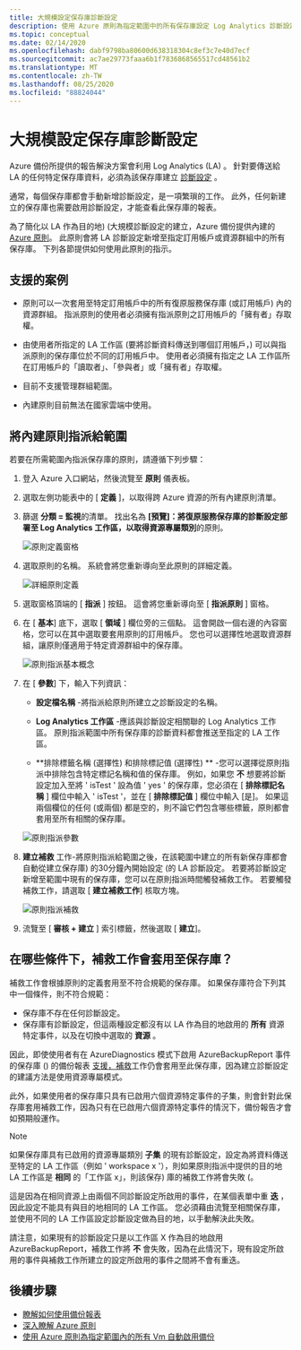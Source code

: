 ```yaml
---
title: 大規模設定保存庫診斷設定
description: 使用 Azure 原則為指定範圍中的所有保存庫設定 Log Analytics 診斷設定
ms.topic: conceptual
ms.date: 02/14/2020
ms.openlocfilehash: dabf9798ba80600d638318304c8ef3c7e40d7ecf
ms.sourcegitcommit: ac7ae29773faaa6b1f7836868565517cd48561b2
ms.translationtype: MT
ms.contentlocale: zh-TW
ms.lasthandoff: 08/25/2020
ms.locfileid: "88824044"
---
```

# <a name="configure-vault-diagnostics-settings-at-scale"></a>大規模設定保存庫診斷設定

Azure 備份所提供的報告解決方案會利用 Log Analytics (LA) 。 針對要傳送給 LA 的任何特定保存庫資料，必須為該保存庫建立 [診斷設定](./backup-azure-diagnostic-events.md) 。

通常，每個保存庫都會手動新增診斷設定，是一項繁瑣的工作。 此外，任何新建立的保存庫也需要啟用診斷設定，才能查看此保存庫的報表。

為了簡化以 LA 作為目的地)  (大規模診斷設定的建立，Azure 備份提供內建的 [Azure 原則](../governance/policy/index.yml)。 此原則會將 LA 診斷設定新增至指定訂用帳戶或資源群組中的所有保存庫。 下列各節提供如何使用此原則的指示。

## <a name="supported-scenarios"></a>支援的案例

* 原則可以一次套用至特定訂用帳戶中的所有復原服務保存庫 (或訂用帳戶) 內的資源群組。 指派原則的使用者必須擁有指派原則之訂用帳戶的「擁有者」存取權。

* 由使用者所指定的 LA 工作區 (要將診斷資料傳送到哪個訂用帳戶，) 可以與指派原則的保存庫位於不同的訂用帳戶中。 使用者必須擁有指定之 LA 工作區所在訂用帳戶的「讀取者」、「參與者」或「擁有者」存取權。

* 目前不支援管理群組範圍。

* 內建原則目前無法在國家雲端中使用。

## <a name="assigning-the-built-in-policy-to-a-scope"></a>將內建原則指派給範圍

若要在所需範圍內指派保存庫的原則，請遵循下列步驟：

1. 登入 Azure 入口網站，然後流覽至 **原則** 儀表板。
2. 選取左側功能表中的 [ **定義** ]，以取得跨 Azure 資源的所有內建原則清單。
3. 篩選 **分類 = 監視**的清單。 找出名為 **[預覽]：將復原服務保存庫的診斷設定部署至 Log Analytics 工作區，以取得資源專屬類別**的原則。

    ![原則定義窗格](./media/backup-azure-policy-configure-diagnostics/policy-definition-blade.png)

4. 選取原則的名稱。 系統會將您重新導向至此原則的詳細定義。

    ![詳細原則定義](./media/backup-azure-policy-configure-diagnostics/detailed-policy-definition.png)

5. 選取窗格頂端的 [ **指派** ] 按鈕。 這會將您重新導向至 [ **指派原則** ] 窗格。

6. 在 [ **基本**] 底下，選取 [ **領域** ] 欄位旁的三個點。 這會開啟一個右邊的內容窗格，您可以在其中選取要套用原則的訂用帳戶。 您也可以選擇性地選取資源群組，讓原則僅適用于特定資源群組中的保存庫。

    ![原則指派基本概念](./media/backup-azure-policy-configure-diagnostics/policy-assignment-basics.png)

7. 在 [ **參數**] 下，輸入下列資訊：

    * **設定檔名稱** -將指派給原則所建立之診斷設定的名稱。
    * **Log Analytics 工作區** -應該與診斷設定相關聯的 Log Analytics 工作區。 原則指派範圍中所有保存庫的診斷資料都會推送至指定的 LA 工作區。

    * **排除標籤名稱 (選擇性) 和排除標記值 (選擇性) ** -您可以選擇從原則指派中排除包含特定標記名稱和值的保存庫。 例如，如果您 **不** 想要將診斷設定加入至將 ' isTest ' 設為值 ' yes ' 的保存庫，您必須在 [ **排除標記名稱** ] 欄位中輸入 ' isTest '，並在 [ **排除標記值** ] 欄位中輸入 [是]。 如果這兩個欄位的任何 (或兩個) 都是空的，則不論它們包含哪些標籤，原則都會套用至所有相關的保存庫。

    ![原則指派參數](./media/backup-azure-policy-configure-diagnostics/policy-assignment-parameters.png)

8. **建立補救** 工作-將原則指派給範圍之後，在該範圍中建立的所有新保存庫都會自動從建立保存庫) 的30分鐘內開始設定 (的 LA 診斷設定。 若要將診斷設定新增至範圍中現有的保存庫，您可以在原則指派時間觸發補救工作。 若要觸發補救工作，請選取 [ **建立補救工作**] 核取方塊。

    ![原則指派補救](./media/backup-azure-policy-configure-diagnostics/policy-assignment-remediation.png)

9. 流覽至 [ **審核 + 建立** ] 索引標籤，然後選取 [ **建立**]。

## <a name="under-what-conditions-will-the-remediation-task-apply-to-a-vault"></a>在哪些條件下，補救工作會套用至保存庫？

補救工作會根據原則的定義套用至不符合規範的保存庫。 如果保存庫符合下列其中一個條件，則不符合規範：

* 保存庫不存在任何診斷設定。
* 保存庫有診斷設定，但這兩種設定都沒有以 LA 作為目的地啟用的 **所有** 資源特定事件，以及在切換中選取的 **資源** 。

因此，即使使用者有在 AzureDiagnostics 模式下啟用 AzureBackupReport 事件的保存庫 () 的備份報表 [支援，補救](./backup-azure-diagnostic-events.md#legacy-event)工作仍會套用至此保存庫，因為建立診斷設定的建議方法是使用資源專屬模式。

此外，如果使用者的保存庫只具有已啟用六個資源特定事件的子集，則會針對此保存庫套用補救工作，因為只有在已啟用六個資源特定事件的情況下，備份報告才會如預期般運作。

> [!NOTE]
>
> 如果保存庫具有已啟用的資源專屬類別 **子集** 的現有診斷設定，設定為將資料傳送至特定的 LA 工作區（例如 ' workspace x '），則如果原則指派中提供的目的地 LA 工作區是 **相同** 的「工作區 x」，則該保存) 庫的補救工作將會失敗 (。
>
>這是因為在相同資源上由兩個不同診斷設定所啟用的事件，在某個表單中重 **迭** ，因此設定不能具有與目的地相同的 LA 工作區。 您必須藉由流覽至相關保存庫，並使用不同的 LA 工作區設定診斷設定做為目的地，以手動解決此失敗。
>
> 請注意，如果現有的診斷設定只是以工作區 X 作為目的地啟用 AzureBackupReport，補救工作將 **不** 會失敗，因為在此情況下，現有設定所啟用的事件與補救工作所建立的設定所啟用的事件之間將不會有重迭。

## <a name="next-steps"></a>後續步驟

* [瞭解如何使用備份報表](./configure-reports.md)
* [深入瞭解 Azure 原則](../governance/policy/index.yml)
* [使用 Azure 原則為指定範圍內的所有 Vm 自動啟用備份](./backup-azure-auto-enable-backup.md)
